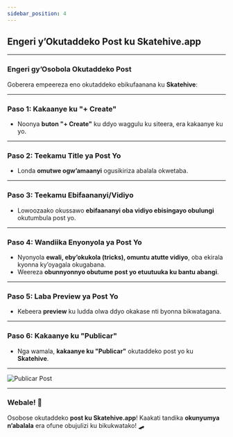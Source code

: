 ```yaml
---
sidebar_position: 4
---
```


## **Engeri y’Okutaddeko Post ku Skatehive.app**  

---

### **Engeri gy’Osobola Okutaddeko Post**  

Goberera empeereza eno okutaddeko ebikufaanana ku **Skatehive**:  

---

### **Paso 1: Kakaanye ku "+ Create"**  

- Noonya **buton "+ Create"** ku ddyo waggulu ku siteera, era kakaanye ku yo.  

---

### **Paso 2: Teekamu Title ya Post Yo**  

- Londa **omutwe ogw’amaanyi** ogusikiriza abalala okwetaba.  

---

### **Paso 3: Teekamu Ebifaananyi/Vidiyo**  

- Lowoozaako okussawo **ebifaananyi oba vidiyo ebisingayo obulungi** okutumbula post yo.  

---

### **Paso 4: Wandiika Enyonyola ya Post Yo**  

- Nyonyola **ewali, eby’okukola (tricks), omuntu atutte vidiyo**, oba ekirala kyonna ky’oyagala okugabana.  
- Weereza **obunnyonnyo obutume post yo etuutuuka ku bantu abangi**.  

---

### **Paso 5: Laba Preview ya Post Yo**  

- Kebeera **preview** ku ludda olwa ddyo okakase nti byonna bikwatagana.  

---

### **Paso 6: Kakaanye ku "Publicar"**  

- Nga wamala, **kakaanye ku "Publicar"** okutaddeko post yo ku **Skatehive**.  

---

![Publicar Post](../../../../../src/assets/Tuto--basic/1.png)  

---

### **Webale! 🎉**  

Osobose okutaddeko **post ku Skatehive.app**! Kaakati tandika **okunyumya n’abalala** era ofune obujulizi ku bikukwatako! 🛹